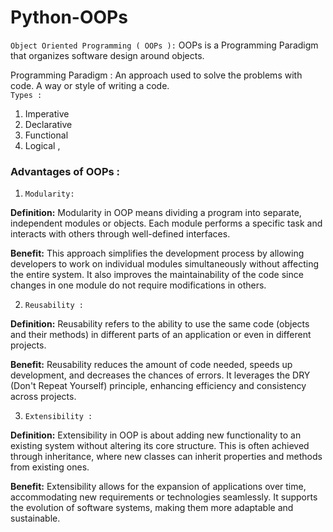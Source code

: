 # Python-OOPs

`Object Oriented Programming ( OOPs ):` OOPs is a Programming Paradigm that organizes software design around objects.

Programming Paradigm : An approach used to solve the problems with code. A way or style of writing a code.  
`Types :`  
1. Imperative 
2. Declarative  
3. Functional
4. Logical , 

### Advantages of OOPs :
1. `Modularity:`  

__Definition:__ Modularity in OOP means dividing a program into separate, independent modules or objects. Each module performs a specific task and interacts with others through well-defined interfaces.  

__Benefit:__ This approach simplifies the development process by allowing developers to work on individual modules simultaneously without affecting the entire system. It also improves the maintainability of the code since changes in one module do not require modifications in others.  

2. `Reusability :` 

__Definition:__ Reusability refers to the ability to use the same code (objects and their methods) in different parts of an application or even in different projects.  

__Benefit:__ Reusability reduces the amount of code needed, speeds up development, and decreases the chances of errors. It leverages the DRY (Don't Repeat Yourself) principle, enhancing efficiency and consistency across projects.  

3. `Extensibility :`  

__Definition:__ Extensibility in OOP is about adding new functionality to an existing system without altering its core structure. This is often achieved through inheritance, where new classes can inherit properties and methods from existing ones.  

__Benefit:__ Extensibility allows for the expansion of applications over time, accommodating new requirements or technologies seamlessly. It supports the evolution of software systems, making them more adaptable and sustainable.




